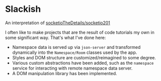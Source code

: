 # Slackish

An interpretation of [socketioTheDetails/socketio201](https://github.com/robertbunch/socketioTheDetails/tree/master/socketio201)

I often like to make projects that are the result of code tutorials my own in some significant way. That's what I've done here:
- Namespace data is served up via `json-server` and transformed dynamically into the `Namespace/Room` classes used by the app.
- Styles and DOM structure are customized/reimagined to some degree.
- Various custom abstractions have been added, such as the `namespace` service for interacting with remote namespace data server.
- A DOM manipulation library has been implemented.

